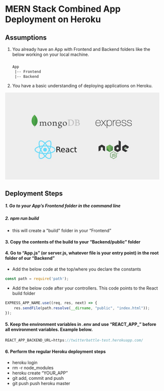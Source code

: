 # MERN Stack Combined App Deployment on Heroku

## Assumptions
1. You already have an App with Frontend and Backend folders like the below working on your local machine.
    ##### 
       App
        |-- Frontend
        |-- Backend
2.	You have a basic understanding of deploying applications on Heroku.

![MERN](https://github.com/Sasi-Koramutla/mernstackdeploy/blob/master/MERN.jpeg)
## Deployment Steps
##### 1. Go to your App’s Frontend folder in the command line
##### 2. npm run build 
-	this will create a "build" folder in your “Frontend”
#### 3. Copy the contents of the build to your “Backend/public” folder
#### 4. Go to “App.js” (or server.js, whatever file is your entry point) in the root folder of our “Backend”
-	Add the below code at the top/where you declare the constants
```javascript 
const path = require('path'); 
```
-	Add the below code after your controllers. This code points to the React build folder
```javascript
EXPRESS_APP_NAME.use((req, res, next) => {
    res.sendFile(path.resolve(__dirname, "public", "index.html"));
});
```
#### 5. Keep the environment variables in .env and use “REACT_APP_” before all environment variables. Example below.
```javascript
REACT_APP_BACKEND_URL=https://twitterbattle-test.herokuapp.com/
```
#### 6. Perform the regular Heroku deployment steps
-	heroku login
-	rm -r node_modules
-	heroku create “YOUR_APP”
-	git add, commit and push
-	git push push heroku master


